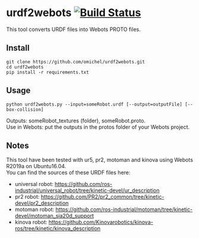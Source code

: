 # urdf2webots [![Build Status](https://travis-ci.org/omichel/urdf2webots.svg?branch=master)](https://travis-ci.org/omichel/urdf2webots)

This tool converts URDF files into Webots PROTO files.

## Install

```
git clone https://github.com/omichel/urdf2webots.git
cd urdf2webots
pip install -r requirements.txt
```

## Usage

`python urdf2webots.py --input=someRobot.urdf [--output=outputFile] [--box-collision]`

Outputs: someRobot_textures (folder), someRobot.proto.  
Use in Webots: put the outputs in the protos folder of your Webots project.

## Notes
This tool have been tested with ur5, pr2, motoman and kinova using Webots R2019a on Ubuntu16.04.  
You can find the sources of these URDF files here:  
  - universal robot: https://github.com/ros-industrial/universal_robot/tree/kinetic-devel/ur_description  
  - pr2 robot: https://github.com/PR2/pr2_common/tree/kinetic-devel/pr2_description  
  - motoman robot: https://github.com/ros-industrial/motoman/tree/kinetic-devel/motoman_sia20d_support
  - kinova robot: https://github.com/Kinovarobotics/kinova-ros/tree/kinetic/kinova_description
